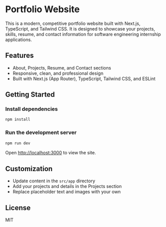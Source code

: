 # Portfolio Website

This is a modern, competitive portfolio website built with Next.js, TypeScript, and Tailwind CSS. It is designed to showcase your projects, skills, resume, and contact information for software engineering internship applications.

## Features

- About, Projects, Resume, and Contact sections
- Responsive, clean, and professional design
- Built with Next.js (App Router), TypeScript, Tailwind CSS, and ESLint

## Getting Started

### Install dependencies

```bash
npm install
```

### Run the development server

```bash
npm run dev
```

Open [http://localhost:3000](http://localhost:3000) to view the site.

## Customization

- Update content in the `src/app` directory
- Add your projects and details in the Projects section
- Replace placeholder text and images with your own

## License

MIT

